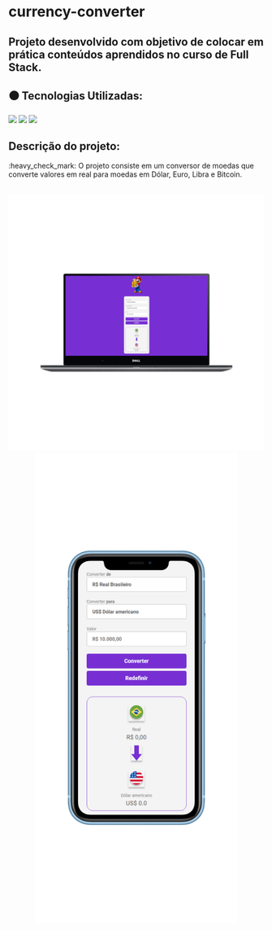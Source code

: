 # currency-converter
## Projeto desenvolvido com objetivo de colocar em prática conteúdos aprendidos no curso de Full Stack.
## :black_circle: Tecnologias Utilizadas:

<img src="https://img.shields.io/badge/HTML5-E34F26?style=for-the-badge&logo=html5&logoColor=white">
<img src="https://img.shields.io/badge/CSS3-1572B6?style=for-the-badge&logo=css3&logoColor=white">
<img src="https://img.shields.io/badge/JavaScript-323330?style=for-the-badge&logo=javascript&logoColor=F7DF1E">
 
## Descrição do projeto:
<p> :heavy_check_mark: O projeto consiste em um conversor de moedas que converte valores em real para moedas em Dólar, Euro, Libra e Bitcoin. </p>
<br>

<div align="justify">
    <img title="Projeto aberto em Desktop" src="https://github.com/AlanEduardoCruz/currency-converter/blob/master/assets/desktop.png"/>
<div>
<div align="center">
    <img width=" 400px" title="Projeto aberto em Mobile" src="https://github.com/AlanEduardoCruz/currency-converter/blob/master/assets/mobile.png"/>
<div>

